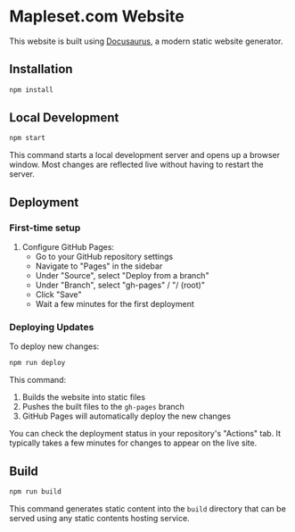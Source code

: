 # Mapleset.com Website

This website is built using [Docusaurus](https://docusaurus.io/), a modern static website generator.

## Installation

```bash
npm install
```

## Local Development

```bash
npm start
```

This command starts a local development server and opens up a browser window. Most changes are reflected live without having to restart the server.

## Deployment

### First-time setup

1. Configure GitHub Pages:
   - Go to your GitHub repository settings
   - Navigate to "Pages" in the sidebar
   - Under "Source", select "Deploy from a branch"
   - Under "Branch", select "gh-pages" / "/ (root)"
   - Click "Save"
   - Wait a few minutes for the first deployment

### Deploying Updates

To deploy new changes:

```bash
npm run deploy
```

This command:
1. Builds the website into static files
2. Pushes the built files to the `gh-pages` branch
3. GitHub Pages will automatically deploy the new changes

You can check the deployment status in your repository's "Actions" tab. It typically takes a few minutes for changes to appear on the live site.

## Build

```bash
npm run build
```

This command generates static content into the `build` directory that can be served using any static contents hosting service.
